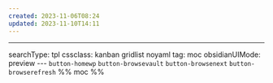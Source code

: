 ```yaml
---
created: 2023-11-06T08:24
updated: 2023-11-10T14:11
---
```

---
searchType: tpl
cssclass: kanban gridlist noyaml
tag: moc
obsidianUIMode: preview
--- `button-homewp`  `button-browsevault`  `button-browsenext` `button-browserefresh` 
%% moc %%